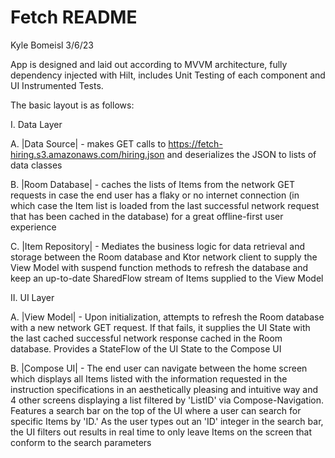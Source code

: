 # Fetch README
Kyle Bomeisl
3/6/23

App is designed and laid out according to MVVM architecture, fully dependency injected with Hilt, 
includes Unit Testing of each component and UI Instrumented Tests.

The basic layout is as follows:

I. Data Layer

  A. |Data Source| - makes GET calls to https://fetch-hiring.s3.amazonaws.com/hiring.json 
      and deserializes the JSON to lists of data classes
      
  B. |Room Database| - caches the lists of Items from the network GET requests in case the end user 
      has a flaky or no internet connection (in which case the Item list is loaded from the last successful
      network request that has been cached in the database) for a great offline-first user experience
      
  C. |Item Repository| - Mediates the business logic for data retrieval and storage between the Room
      database and Ktor network client to supply the View Model with suspend function methods to 
      refresh the database and keep an up-to-date SharedFlow stream of Items supplied to the View
      Model
      
II. UI Layer 

  A. |View Model| - Upon initialization, attempts to refresh the Room database with a new network GET
      request. If that fails, it supplies the UI State with the last cached successful network response
      cached in the Room database. Provides a StateFlow of the UI State to the Compose UI
      
  B. |Compose UI| - The end user can navigate between the home screen which displays all Items listed with
      the information requested in the instruction specifications in an aesthetically pleasing and intuitive
      way and 4 other screens displaying a list filtered by 'ListID' via Compose-Navigation. Features a search 
      bar on the top of the UI where a user can search for specific Items by 'ID.'
      As the user types out an 'ID' integer in the search bar, the UI filters out results in real time to
      only leave Items on the screen that conform to the search parameters
